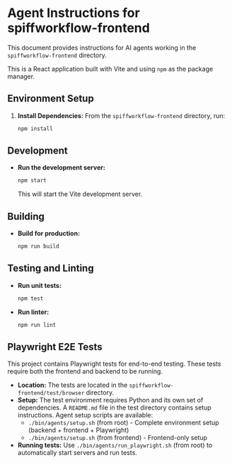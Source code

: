 # Agent Instructions for spiffworkflow-frontend

This document provides instructions for AI agents working in the `spiffworkflow-frontend` directory.

This is a React application built with Vite and using `npm` as the package manager.

## Environment Setup

1. **Install Dependencies:**
    From the `spiffworkflow-frontend` directory, run:

    ```bash
    npm install
    ```

## Development

- **Run the development server:**

  ```bash
  npm start
  ```

  This will start the Vite development server.

## Building

- **Build for production:**

  ```bash
  npm run build
  ```

## Testing and Linting

- **Run unit tests:**

  ```bash
  npm test
  ```

- **Run linter:**

  ```bash
  npm run lint
  ```

## Playwright E2E Tests

This project contains Playwright tests for end-to-end testing. These tests require both the frontend and backend to be running.

- **Location:** The tests are located in the `spiffworkflow-frontend/test/browser` directory.
- **Setup:** The test environment requires Python and its own set of dependencies. A `README.md` file in the test directory contains setup instructions. Agent setup scripts are available:
  - `./bin/agents/setup.sh` (from root) - Complete environment setup (backend + frontend + Playwright)
  - `./bin/agents/setup.sh` (from frontend) - Frontend-only setup
- **Running tests:** Use `./bin/agents/run_playwright.sh` (from root) to automatically start servers and run tests.
